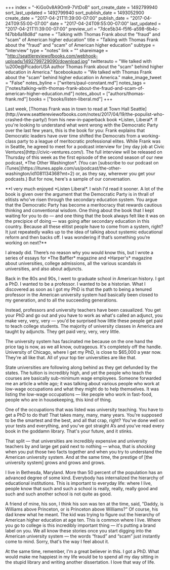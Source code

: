 +++
index = "-KiGo0v8A9Om9-7VtDoB"
sort_create_date = 1492799940
sort_last_updated = 1492799940
sort_publish_date = 1493052900
create_date = "2017-04-21T11:39:00-07:00"
publish_date = "2017-04-24T09:55:00-07:00"
date = "2017-04-24T09:55:00-07:00"
last_updated = "2017-04-21T11:39:00-07:00"
preview_url = "7dce5b34-f5f6-a598-6b4c-f47bb6a18d8d"
name = "Talking with Thomas Frank about the \"fraud\" and \"scam\" of American higher education"
title = "Talking with Thomas Frank about the \"fraud\" and \"scam\" of American higher education"
subtype = "Interview"
type = "notes"
link = ""
shareimage = "http://seattlereviewofbooks.com/webhook-uploads/1492799729090/download.jpg"
twitterauto = "We talked with \u200e@PicadorUSA author Thomas Frank about the \"scam\" behind higher education in America."
facebookauto = "We talked with Thomas Frank about the \"scam\" behind higher education in America."
make_image_tweet = "False"
notes_byline = ["writers/paul-constant.md"]
notes_tags = ["notes/talking-with-thomas-frank-about-the-fraud-and-scam-of-american-higher-education.md"]
notes_about = ["authors/thomas-frank.md"]
books = ["books/listen-liberal.md"]
+++
<p class="intro">Last week, [Thomas Frank was in town to read at Town Hall Seattle](http://www.seattlereviewofbooks.com/notes/2017/04/19/the-populist-who-crashed-the-party/) from his new-in-paperback book *Listen, Liberal*. If you're looking to understand what went wrong with the Democratic Party over the last few years, this is the book for you: Frank explains that Democratic leaders have over time shifted the Democrats from a working-class party to a league of meritocratic professional elites. While Frank was in Seattle, he agreed to meet for a podcast interview for [my day job at Civic Ventures](http://civic-ventures.com/). The full interview will be released on Thursday of this week as the first episode of the second season of our new podcast, *The Other Washington*. (You can [subscribe to our podcast on iTunes](https://itunes.apple.com/us/podcast/the-other-washington/id1081134368?mt=2) or, as they say, wherever you get your podcasts.) But for now, here's a sample of our conversation.</p>

<p class="noindent">**I very much enjoyed *Listen Liberal*. I wish I'd read it sooner. A lot of the book is given over the argument that the Democratic Party is in thrall of elitists who've risen through the secondary education system. You argue that the Democratic Party has become a meritocracy that rewards cautious thinking and conventional wisdom. One thing about the book that I kept waiting for you to do — and one thing that the book always felt like it was on the precipice of doing — was going after secondary education in this country. Because all these elitist people have to come from a system, right? It just repeatedly walks up to the idea of talking about systemic educational reform and then backs off. I was wondering if that’s something you’re working on next?**</p>

<p class="noindent">I already did. There’s no reason why you would know this, but I wrote a series of essays for *The Baffler* magazine and *Harper's* magazine about universities, college admissions, all the various scandals in universities, and also about adjuncts.</p>

Back in the 80s and 90s, I went to graduate school in American history. I got a PhD. I wanted to be a professor. I wanted to be a historian. What I discovered as soon as I got my PhD is that the path to being a tenured professor in the American university system had basically been closed to my generation, and to all the succeeding generations. 

Instead, professors and university teachers have been casualized. You get your PhD and go out and you have to work as what's called an adjunct, you make very, very, very — you'd be surprised how little these people get paid to teach college students. The majority of university classes in America are taught by adjuncts. They get paid very, very, very little.

The university system has fascinated me because on the one hand the price tag is now, as we all know, outrageous. It's completely off the handle. University of Chicago, where I get my PhD, is close to $65,000 a year now. They're all like that. All of your top tier universities are like that. 

State universities are following along behind as they get defunded by the states. The tuition is incredibly high, and yet the people who teach the courses are basically sub-minimum wage employees. Someone forwarded me an article a while ago; it was talking about various people who work at low-wage occupations and what they might do to help themselves. It was listing the low-wage occupations — like people who work in fast-food, people who are in housekeeping, this kind of thing. 

One of the occupations that was listed was university teaching. You have to get a PhD to do that! That takes many, many, many years. You're supposed to be the smartest and the best, and all that crap, right? You've done well on your tests and everything, and you've got straight A’s and you've read every book in the goddamn library. That's your future, and it stinks. 

That split — that universities are incredibly expensive and university teachers by and large get paid next to nothing — whoa, that is *shocking* when you put those two facts together and when you try to understand the American university system. And at the same time, the prestige of [the university system] grows and grows and grows.

I live in Bethesda, Maryland. More than 50 percent of the population has an advanced degree of some kind. Everybody has internalized the hierarchy of educational institutions. This is important to everyday life: where I live, people know that such and such a school is really, really, really good and such and such another school is not quite as good.

A friend of mine, his son, I think his son was ten at the time, said, "Daddy, is Williams above Princeton, or is Princeton above Williams?" Of course, his dad knew what he meant. The kid was trying to figure out the hierarchy of American higher education at age ten. This is common where I live. Where you go to college is this incredibly important thing — it's putting a brand label on you. We all know these stories once you start digging into the American university system — the words “fraud” and “scam” just instantly come to mind. Sorry, that's the way I feel about it.

At the same time, remember, I'm a great believer in this. I got a PhD. What would make me happiest in my life would be to spend all my day sitting in the stupid library and writing another dissertation. I love that way of life.
